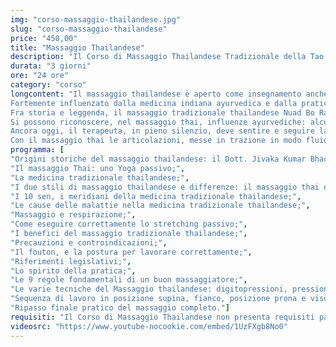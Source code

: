 ```yaml
---
img: "corso-massaggio-thailandese.jpg"
slug: "corso-massaggio-thailandese"
price: "450,00"
title: "Massaggio Thailandese"
description: "Il Corso di Massaggio Thailandese Tradizionale della Tao - Scuola Nazionale di Massaggio insegna a lavorare insieme al ricevente, uniti in un doppio esercizio di stretching, mobilizzazioni articolari e linee energetiche. Il trattamento avviene su un futon a terra alternando esercizi sul corpo."
durata: "3 giorni"
ore: "24 ore"
category: "corso"
longcontent: "Il massaggio thailandese è aperto come insegnamento anche agli occidentali solo da qualche decennio.
Fortemente influenzato dalla medicina indiana ayurvedica e dalla pratica dello yoga, il massaggio thai tradizionale, favorito dagli intensi scambi commerciali esistenti ai tempi fra i due paesi attraverso la famosa ” via della seta”, comprende anche conoscenze derivate dalla medicina cinese.
Fra storia e leggenda, il massaggio tradizionale thailandese Nuad Bo Rarn affonda le sue radici in tempi remoti, nel lontano Oriente. La leggenda vuole che l’iniziatore del massaggio thailandese sia il medico amico e compagno di viaggio del Buddha, Jivaka Kumar Bhacca, in Thailandia conosciuto come Shivago Komarpaj. Dal contatto con le differenti tradizioni mediche dei popoli incontrati durante i suoi pellegrinaggi, Bhacca approfondì la conoscenza della medicina ayurvedica, già in uso in India da diversi secoli, e della medicina tradizionale cinese. Con le conoscenze acquisite su erbe, minerali e discipline mediche, elaborò la tecnica terapeutica su cui si basa la medicina tradizionale thailandese e il massaggio.
Si possono riconoscere, nel massaggio thai, influenze ayurvediche: alcune tecniche fanno assumere al paziente posizioni molto simili a quelle utilizzate nello yoga.
Ancora oggi, il terapeuta, in pieno silenzio, deve sentire e seguire la danza silenziosa del ritmo interiore e aiutare il paziente a liberare le energie latenti. E chi sceglie il massaggio thailandese non può prescindere, oltre che da un continuo lavoro sul proprio corpo, da un profondo stato di concentrazione e di calma interiore.
Con il massaggio thai le articolazioni, messe in trazione in modo fluido e naturale, conservano la loro elasticità: le ossa la capacità di assimilare il calcio. I muscoli e i tendini si allungano, aumentano la loro flessibilità e si rinforzano. L’ effetto distensivo procurato da un massaggio thai è molto profondo. L’allentamento delle tensioni e la correzione dei movimenti articolari rallenta la produzione di adrenalina riequilibrando il sistema neurovegetativo. Si elimina così la causa che più frequentemente provoca condizioni di affaticamento fisico e mentale."
programma: [
"Origini storiche del massaggio thailandese: il Dott. Jivaka Kumar Bhacca;",
"Il massaggio Thai: uno Yoga passivo;",
"La medicina tradizionale thailandese;",
"I due stili di massaggio thailandese e differenze: il massaggio thai del Sud (Wat Pho) e quello del Nord (Chiang Mai);",
"I 10 sen, i meridiani della medicina tradizionale thailandese;",
"Le cause delle malattie nella medicina tradizionale thailandese;",
"Massaggio e respirazione;",
"Come eseguire correttamente lo stretching passivo;",
"I benefici del massaggio tradizionale thailandese;",
"Precauzioni e controindicazioni;",
"Il fouton, e la postura per lavorare correttamente;",
"Riferimenti legislativi;",
"Lo spirito della pratica;",
"Le 9 regole fondamentali di un buon massaggiatore;",
"Le varie tecniche del Massaggio thailandese: digitopressioni, pressioni palmari, gomito, ginocchio, piede, mobilizzazioni articolari, stretching passivo;",
"Sequenza di lavoro in posizione supina, fianco, posizione prona e viso;",
"Ripasso finale pratico del massaggio completo."]
requisiti: "Il Corso di Massaggio Thailandese non presenta requisiti particolari ed è aperto a tutti."
videosrc: "https://www.youtube-nocookie.com/embed/1UzFXgb8No0"
---
```

